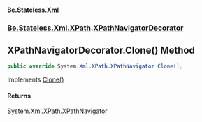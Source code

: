 #### [Be.Stateless.Xml](README.md 'README')
### [Be.Stateless.Xml.XPath](Be.Stateless.Xml.XPath.md 'Be.Stateless.Xml.XPath').[XPathNavigatorDecorator](XPathNavigatorDecorator.md 'Be.Stateless.Xml.XPath.XPathNavigatorDecorator')

## XPathNavigatorDecorator.Clone() Method

```csharp
public override System.Xml.XPath.XPathNavigator Clone();
```

Implements [Clone()](https://docs.microsoft.com/en-us/dotnet/api/System.ICloneable.Clone 'System.ICloneable.Clone')

#### Returns
[System.Xml.XPath.XPathNavigator](https://docs.microsoft.com/en-us/dotnet/api/System.Xml.XPath.XPathNavigator 'System.Xml.XPath.XPathNavigator')